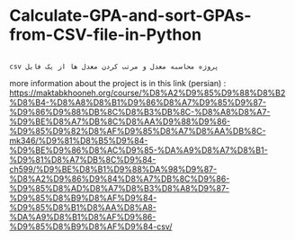 # Calculate-GPA-and-sort-GPAs-from-CSV-file-in-Python
                                                                                                                         csv پروژه محاسبه معدل و مرتب کردن معدل ها از یک فایل 
more information about the project is in this link (persian) : https://maktabkhooneh.org/course/%D8%A2%D9%85%D9%88%D8%B2%D8%B4-%D8%A8%D8%B1%D9%86%D8%A7%D9%85%D9%87-%D9%86%D9%88%DB%8C%D8%B3%DB%8C-%D8%A8%D8%A7-%D9%BE%D8%A7%DB%8C%D8%AA%D9%88%D9%86-%D9%85%D9%82%D8%AF%D9%85%D8%A7%D8%AA%DB%8C-mk346/%D9%81%D8%B5%D9%84-%D9%BE%D9%86%D8%AC%D9%85-%DA%A9%D8%A7%D8%B1-%D9%81%D8%A7%DB%8C%D9%84-ch599/%D9%BE%D8%B1%D9%88%DA%98%D9%87-%D8%A2%D9%86%D9%84%D8%A7%DB%8C%D9%86-%D9%85%D8%AD%D8%A7%D8%B3%D8%A8%D9%87-%D9%85%D8%B9%D8%AF%D9%84-%D9%85%D8%B1%D8%AA%D8%A8-%DA%A9%D8%B1%D8%AF%D9%86-%D9%85%D8%B9%D8%AF%D9%84-csv/

